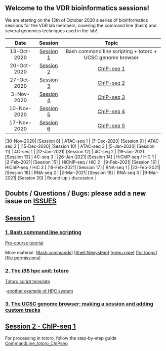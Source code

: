 ## Welcome to the VDR bioinformatics sessions!

We are starting on the 13th of October 2020 a series of bioinformatics sessions for the VDR lab members, covering the command line (bash) and several genomics techniques used in the lab!

| Date            | Session | Topic  | 
|:------------------------:|:----------:|:----------:|
|13-Oct-2020| [Session 1](https://drive.google.com/drive/folders/1RK7tvdJ9A4OP_lM7eGXGrRjGaGG-rftf) | Bash command line scripting + totoro + UCSC genome browser |
|20-Oct-2020| [Session 2](https://drive.google.com/drive/u/1/folders/1DceorSXPrEQT3bKRipkiVedHrzn5LSxC) | [ChIP-seq 1](https://docs.google.com/document/d/1E-gE1rvNJGRP--YHuDFOIYB8GTRKG9JoXj8VwH0VlSA) |
|27-Oct-2020| [Session 3](https://docs.google.com/presentation/d/1iOLnkja4k970fX0ilnEjLJTR2YK2JnzRiNGOaA5zJU4) | [ChIP-seq 2](https://docs.google.com/document/d/1E-gE1rvNJGRP--YHuDFOIYB8GTRKG9JoXj8VwH0VlSA) |
|3-Nov-2020| [Session 4](https://docs.google.com/presentation/d/1zp-QT24xTN0WCFsJgUmgNf-Q3nfBzy_NIlztBYdv9mQ) | [ChIP-seq 3](https://docs.google.com/document/d/1E-gE1rvNJGRP--YHuDFOIYB8GTRKG9JoXj8VwH0VlSA) |
|10-Nov-2020| [Session 5](https://docs.google.com/presentation/d/1JDvoIZRbBpKJDt3pwogfOkA-7WV4-nDyHidm8-1ipP8) | [ChIP-seq 4](https://docs.google.com/document/d/1E-gE1rvNJGRP--YHuDFOIYB8GTRKG9JoXj8VwH0VlSA) |
|17-Nov-2020| [Session 6](https://docs.google.com/presentation/d/19uptiDUDQFc5Vocx-EXpR3UX67vQ-x6MNlkGJ1GlpHM) | [ChIP-seq 5](https://docs.google.com/document/d/1OjzmJF3d-Yc3gWhnBYIV9RpnV9UX_L85t2YvUoaInZc)|

|30-Nov-2020| [Session 8] | ATAC-seq 1 |
|7-Dec-2020| [Session 9] | ATAC-seq 2 |
|15-Dec-2020| [Session 10] | ATAC-seq 3 |
|5-Jan-2020| [Session 11] | 4C-seq 1 |
|12-Jan-2021| [Session 12] | 4C-seq 2 |
|19-Jan-2021| [Session 13] | 4C-seq 3 |
|26-Jan-2021| [Session 14] | HiChIP-seq / HiC 1 |
|2-Feb-2021| [Session 15] | HiChIP-seq / HiC 2 |
|9-Feb-2021| [Session 16] | HiChIP-seq / HiC 3 |
|16-Feb-2021| [Session 17] | RNA-seq 1 |
|23-Feb-2021| [Session 18] | RNA-seq 2 |
|2-Mar-2021| [Session 19] | RNA-seq 3 |
|9-Mar-2021| [Session 20] | Round-up / discussion |



## Doubts / Questions / Bugs: please add a new issue on [ISSUES](https://github.com/MafGal/VDRbioinfo/issues)


## [Session 1](https://drive.google.com/drive/folders/1RK7tvdJ9A4OP_lM7eGXGrRjGaGG-rftf)

### [1. Bash command line scripting](https://docs.google.com/presentation/d/1yq4rQW916kzs-kS69widQBbWEXXt_f2VL0dIZUDkCzQ)

[Pre-course tutorial](https://linuxconfig.org/bash-scripting-tutorial-for-beginners)

More material: [[Bash commands](https://github.com/MafGal/VDRbioinfo/tree/main/GLOSSARY/BASH)] [[Shell filesystem](https://hbctraining.github.io/Intro-to-Shell/lessons/01_the_filesystem.html)] [[grep+pipe](https://hbctraining.github.io/Intro-to-Shell/lessons/02_searching_files.html)] [[for loops](https://hbctraining.github.io/Intro-to-Shell/lessons/04_loops_and_scripts.html)] [[file permissions](https://hbctraining.github.io/Intro-to-Shell/lessons/05_permissions_and_environment_variables.html)]

### [2. The i3S hpc unit: totoro](https://docs.google.com/presentation/d/1TYgBagEt4ARAysdpvkW5Q0t132u1CO4ZGm2BBIshomo)

[Totoro script template](https://github.com/MafGal/VDRbioinfo/tree/main/SCRIPTS)

-[another example of HPC system](https://hbctraining.github.io/Intro-to-rnaseq-hpc-O2/lectures/HPC_intro_O2.pdf)

### [3. The UCSC genome browser: making a session and adding custom tracks](https://docs.google.com/presentation/d/15lBS7mwn4mmAXtTm3b_Wu9QIJrXENTFX1wg-a8xrV4Q)

## [Session 2 - ChIP-seq 1](https://drive.google.com/drive/u/1/folders/1DceorSXPrEQT3bKRipkiVedHrzn5LSxC)

For processing in totoro, follow the step-by-step guide [CommandLine_totoro_ChIPseq](https://docs.google.com/document/d/1E-gE1rvNJGRP--YHuDFOIYB8GTRKG9JoXj8VwH0VlSA)


